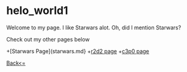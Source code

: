 # helo_world1

Welcome to my page. I like Starwars alot. Oh, did I mention Starwars?

Check out my other pages below

+[Starwars Page](starwars.md}
+[r2d2 page](r2d2.md)
+[c3p0 page](c3p0.md)

[Back<=](README.md)
